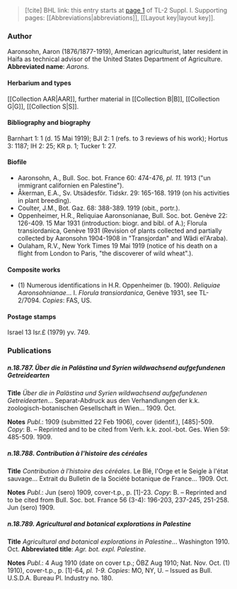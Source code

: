 > [!cite] BHL link: this entry starts at [page 1](https://www.biodiversitylibrary.org/page/33264774) of TL-2 Suppl. I.
> Supporting pages: [[Abbreviations|abbreviations]], [[Layout key|layout key]].

### Author

Aaronsohn, Aaron (1876/1877-1919), American agriculturist, later resident in Haifa as technical advisor of the United States Department of Agriculture. 
**Abbreviated name**: *Aarons.*

#### Herbarium and types

[[Collection AAR|AAR]], further material in [[Collection B|B]], [[Collection G|G]], [[Collection S|S]].

#### Bibliography and biography

Barnhart 1: 1 (d. 15 Mai 1919); BJI 2: 1 (refs. to 3 reviews of his work); Hortus 3: 1187; IH 2: 25; KR p. 1; Tucker 1: 27.

#### Biofile

- Aaronsohn, A., Bull. Soc. bot. France 60: 474-476, *pl. 11.* 1913 ("un immigrant californien en Palestine").
- Åkerman, E.A., Sv. Utsädesför. Tidskr. 29: 165-168. 1919 (on his activities in plant breeding).
- Coulter, J.M., Bot. Gaz. 68: 388-389. 1919 (obit., portr.).
- Oppenheimer, H.R., Reliquiae Aaronsonianae, Bull. Soc. bot. Genève 22: 126-409. 15 Mar 1931 (introduction: biogr. and bibl. of A.); Florula transiordanica, Genève 1931 (Revision of plants collected and partially collected by Aaronsohn 1904-1908 in "Transjordan" and Wâdi el'Araba).
- Oulaham, R.V., New York Times 19 Mai 1919 (notice of his death on a flight from London to Paris, "the discoverer of wild wheat".).

#### Composite works

- (1) Numerous identifications in H.R. Oppenheimer (b. 1900). *Reliquiae Aaronsohnianae*... I. *Florula transiordanica*, Genève 1931, see TL-2/7094. *Copies*: FAS, US.

#### Postage stamps

Israel 13 Isr.£ (1979) yv. 749.

### Publications

##### n.18.787. Über die in Palästina und Syrien wildwachsend aufgefundenen Getreidearten

**Title**
*Über die in Palästina und Syrien wildwachsend aufgefundenen Getreidearten*... Separat-Abdruck aus den Verhandlungen der k.k. zoologisch-botanischen Gesellschaft in Wien... 1909. Oct.

**Notes**
*Publ*.: 1909 (submitted 22 Feb 1906), cover (identif.), \[485\]-509. *Copy*: B. – Reprinted and to be cited from Verh. k.k. zool.-bot. Ges. Wien 59: 485-509. 1909.

##### n.18.788. Contribution à l'histoire des céréales

**Title**
*Contribution à l'histoire des céréales*. Le Blé, l'Orge et le Seigle à l'état sauvage... Extrait du Bulletin de la Société botanique de France... 1909. Oct.

**Notes**
*Publ*.: Jun (sero) 1909, cover-t.p., p. \[1\]-23. *Copy*: B. – Reprinted and to be cited from Bull. Soc. bot. France 56 (3-4): 196-203, 237-245, 251-258. Jun (sero) 1909.

##### n.18.789. Agricultural and botanical explorations in Palestine

**Title**
*Agricultural and botanical explorations in Palestine*... Washington 1910. Oct.
**Abbreviated title**: *Agr. bot. expl. Palestine*.

**Notes**
*Publ*.: 4 Aug 1910 (date on cover t.p.; ÖBZ Aug 1910; Nat. Nov. Oct. (1) 1910), cover-t.p., p. \[1\]-64, *pl. 1-9. Copies*: MO, NY, U. – Issued as Bull. U.S.D.A. Bureau Pl. Industry no. 180.

